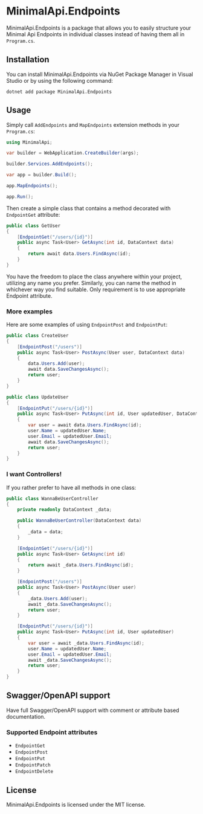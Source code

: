 # MinimalApi.Endpoints

MinimalApi.Endpoints is a package that allows you to easily structure your Minimal Api Endpoints in individual classes instead of having them all in `Program.cs`.

## Installation

You can install MinimalApi.Endpoints via NuGet Package Manager in Visual Studio or by using the following command:

```
dotnet add package MinimalApi.Endpoints
```

## Usage

Simply call `AddEndpoints` and `MapEndpoints` extension methods in your `Program.cs`:

```csharp #6
using MinimalApi;

var builder = WebApplication.CreateBuilder(args);

builder.Services.AddEndpoints();

var app = builder.Build();

app.MapEndpoints();

app.Run();
```

Then create a simple class that contains a method decorated with `EndpointGet` attribute:

```csharp
public class GetUser
{
    [EndpointGet("/users/{id}")]
    public async Task<User> GetAsync(int id, DataContext data)
    {
        return await data.Users.FindAsync(id);
    }
}
```

You have the freedom to place the class anywhere within your project, utilizing any name you prefer. Similarly, you can name the method in whichever way you find suitable.
Only requirement is to use appropriate Endpoint attribute.


### More examples

Here are some examples of using `EndpointPost` and `EndpointPut`:

```csharp
public class CreateUser
{
    [EndpointPost("/users")]
    public async Task<User> PostAsync(User user, DataContext data)
    {
        data.Users.Add(user);
        await data.SaveChangesAsync();
        return user;
    }
}
```

```csharp
public class UpdateUser
{
    [EndpointPut("/users/{id}")]
    public async Task<User> PutAsync(int id, User updatedUser, DataContext data)
    {
        var user = await data.Users.FindAsync(id);
        user.Name = updatedUser.Name;
        user.Email = updatedUser.Email;
        await data.SaveChangesAsync();
        return user;
    }
}
```

### I want Controllers!

If you rather prefer to have all methods in one class:

```csharp
public class WannaBeUserController
{
    private readonly DataContext _data;

    public WannaBeUserController(DataContext data)
    {
        _data = data;
    }

    [EndpointGet("/users/{id}")]
    public async Task<User> GetAsync(int id)
    {
        return await _data.Users.FindAsync(id);
    }

    [EndpointPost("/users")]
    public async Task<User> PostAsync(User user)
    {
        _data.Users.Add(user);
        await _data.SaveChangesAsync();
        return user;
    }

    [EndpointPut("/users/{id}")]
    public async Task<User> PutAsync(int id, User updatedUser)
    {
        var user = await _data.Users.FindAsync(id);
        user.Name = updatedUser.Name;
        user.Email = updatedUser.Email;
        await _data.SaveChangesAsync();
        return user;
    }
}
```

## Swagger/OpenAPI support

Have full Swagger/OpenAPI support with comment or attribute based documentation.

### Supported Endpoint attributes

- `EndpointGet`
- `EndpointPost`
- `EndpointPut`
- `EndpointPatch`
- `EndpointDelete`

## License

MinimalApi.Endpoints is licensed under the MIT license.